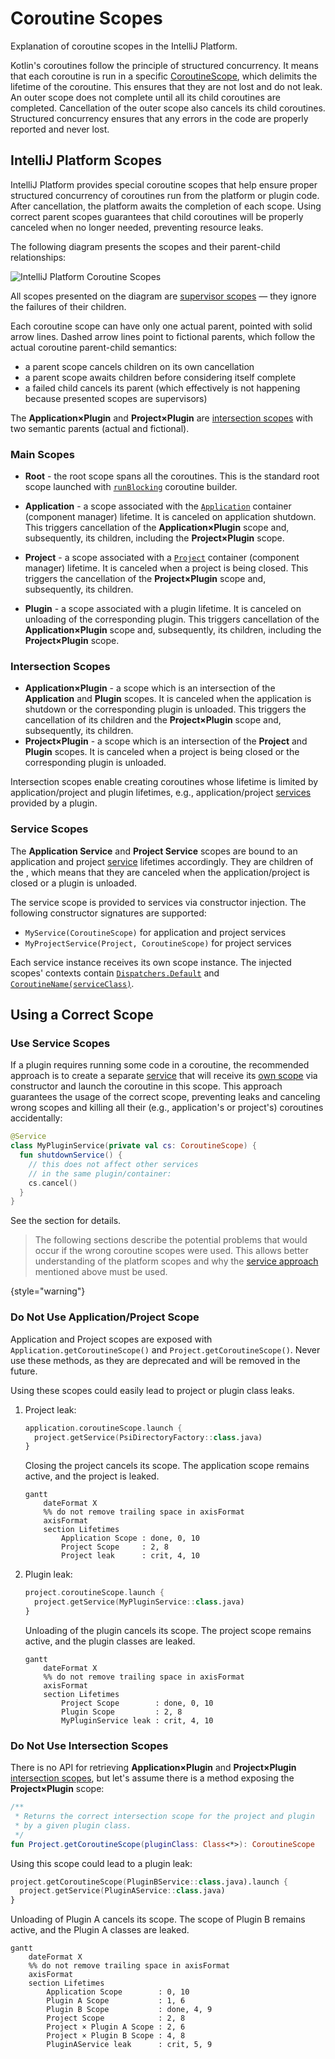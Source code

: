 <!-- Copyright 2000-2024 JetBrains s.r.o. and contributors. Use of this source code is governed by the Apache 2.0 license. -->

# Coroutine Scopes

<link-summary>Explanation of coroutine scopes in the IntelliJ Platform.</link-summary>

<include from="coroutines_snippets.md" element-id="learnCoroutines"/>

Kotlin's coroutines follow the principle of structured concurrency.
It means that each coroutine is run in a specific [CoroutineScope](https://kotlinlang.org/api/kotlinx.coroutines/kotlinx-coroutines-core/kotlinx.coroutines/-coroutine-scope/), which delimits the lifetime of the coroutine.
This ensures that they are not lost and do not leak.
An outer scope does not complete until all its child coroutines are completed.
Cancellation of the outer scope also cancels its child coroutines.
Structured concurrency ensures that any errors in the code are properly reported and never lost.

## IntelliJ Platform Scopes

IntelliJ Platform provides special coroutine scopes that help ensure proper structured concurrency of coroutines run from the platform or plugin code.
After cancellation, the platform awaits the completion of each scope.
Using correct parent scopes guarantees that child coroutines will be properly canceled when no longer needed, preventing resource leaks.

The following diagram presents the scopes and their parent-child relationships:

![IntelliJ Platform Coroutine Scopes](intellij_platform_coroutine_scopes.svg)

All scopes presented on the diagram are [supervisor scopes](https://kotlinlang.org/api/kotlinx.coroutines/kotlinx-coroutines-core/kotlinx.coroutines/supervisor-scope.html) — they ignore the failures of their children.

Each coroutine scope can have only one actual parent, pointed with solid arrow lines.
Dashed arrow lines point to fictional parents, which follow the actual coroutine parent-child semantics:
- a parent scope cancels children on its own cancellation
- a parent scope awaits children before considering itself complete
- a failed child cancels its parent (which effectively is not happening because presented scopes are supervisors)

The **Application×Plugin** and **Project×Plugin** are [intersection scopes](#intersection-scopes) with two semantic parents (actual and fictional).

### Main Scopes

- **Root** - the root scope spans all the coroutines.
  This is the standard root scope launched with [`runBlocking`](https://kotlinlang.org/api/kotlinx.coroutines/kotlinx-coroutines-core/kotlinx.coroutines/run-blocking.html) coroutine builder.

- **Application** - a scope associated with the [`Application`](%gh-ic%/platform/core-api/src/com/intellij/openapi/application/Application.java) container (component manager) lifetime.
  It is canceled on application shutdown.
  This triggers cancellation of the **Application×Plugin** scope and, subsequently, its children, including the **Project×Plugin** scope.

- **Project** - a scope associated with a [`Project`](%gh-ic%/platform/core-api/src/com/intellij/openapi/project/Project.java) container (component manager) lifetime.
  It is canceled when a project is being closed.
  This triggers the cancellation of the **Project×Plugin** scope and, subsequently, its children.

- **Plugin** - a scope associated with a plugin lifetime.
  It is canceled on unloading of the corresponding plugin.
  This triggers cancellation of the **Application×Plugin** scope and, subsequently, its children, including the **Project×Plugin** scope.

### Intersection Scopes

- **Application×Plugin** - a scope which is an intersection of the **Application** and **Plugin** scopes.
  It is canceled when the application is shutdown or the corresponding plugin is unloaded.
  This triggers the cancellation of its children and the **Project×Plugin** scope and, subsequently, its children.
- **Project×Plugin** - a scope which is an intersection of the **Project** and **Plugin** scopes.
  It is canceled when a project is being closed or the corresponding plugin is unloaded.

Intersection scopes enable creating coroutines whose lifetime is limited by application/project and plugin lifetimes, e.g.,
application/project [services](plugin_services.md) provided by a plugin.

### Service Scopes

The **Application Service** and **Project Service** scopes are bound to an application and project [service](plugin_services.md) lifetimes accordingly.
They are children of the [](#intersection-scopes), which means that they are canceled when the application/project is closed or a plugin is unloaded.

The service scope is provided to services via constructor injection.
The following constructor signatures are supported:

- `MyService(CoroutineScope)` for application and project services
- `MyProjectService(Project, CoroutineScope)` for project services

Each service instance receives its own scope instance.
The injected scopes' contexts contain [`Dispatchers.Default`](https://kotlinlang.org/api/kotlinx.coroutines/kotlinx-coroutines-core/kotlinx.coroutines/-dispatchers/-default.html) and [`CoroutineName(serviceClass)`](https://kotlinlang.org/api/kotlinx.coroutines/kotlinx-coroutines-core/kotlinx.coroutines/-coroutine-name/).

## Using a Correct Scope

### Use Service Scopes

If a plugin requires running some code in a coroutine, the recommended approach is to create a separate [service](plugin_services.md) that will receive its [own scope](#service-scopes) via constructor and launch the coroutine in this scope.
This approach guarantees the usage of the correct scope, preventing leaks and canceling wrong scopes and killing all their (e.g., application's or project's) coroutines accidentally:

```kotlin
@Service
class MyPluginService(private val cs: CoroutineScope) {
  fun shutdownService() {
    // this does not affect other services
    // in the same plugin/container:
    cs.cancel()
  }
}
```

See the [](launching_coroutines.md) section for details.

> The following sections describe the potential problems that would occur if the wrong coroutine scopes were used.
> This allows better understanding of the platform scopes and why the [service approach](#use-service-scopes) mentioned above must be used.
>
{style="warning"}

### Do Not Use Application/Project Scope

Application and Project scopes are exposed with `Application.getCoroutineScope()` and `Project.getCoroutineScope()`.
Never use these methods, as they are deprecated and will be removed in the future.

Using these scopes could easily lead to project or plugin class leaks.

1. Project leak:
    ```kotlin
    application.coroutineScope.launch {
      project.getService(PsiDirectoryFactory::class.java)
    }
    ```
    Closing the project cancels its scope.
    The application scope remains active, and the project is leaked.

    ```mermaid
    gantt
        dateFormat X
        %% do not remove trailing space in axisFormat
        axisFormat ‎
        section Lifetimes
            Application Scope : done, 0, 10
            Project Scope     : 2, 8
            Project leak      : crit, 4, 10
    ```

2. Plugin leak:
    ```kotlin
    project.coroutineScope.launch {
      project.getService(MyPluginService::class.java)
    }
    ```
    Unloading of the plugin cancels its scope.
    The project scope remains active, and the plugin classes are leaked.

    ```mermaid
    gantt
        dateFormat X
        %% do not remove trailing space in axisFormat
        axisFormat ‎
        section Lifetimes
            Project Scope        : done, 0, 10
            Plugin Scope         : 2, 8
            MyPluginService leak : crit, 4, 10
    ```

### Do Not Use Intersection Scopes

There is no API for retrieving **Application×Plugin** and **Project×Plugin** [intersection scopes](#intersection-scopes),
but let's assume there is a method exposing the **Project×Plugin** scope:

```kotlin
/**
 * Returns the correct intersection scope for the project and plugin
 * by a given plugin class.
 */
fun Project.getCoroutineScope(pluginClass: Class<*>): CoroutineScope
```

Using this scope could lead to a plugin leak:

```kotlin
project.getCoroutineScope(PluginBService::class.java).launch {
  project.getService(PluginAService::class.java)
}
```

Unloading of Plugin A cancels its scope.
The scope of Plugin B remains active, and the Plugin A classes are leaked.

```mermaid
gantt
    dateFormat X
    %% do not remove trailing space in axisFormat
    axisFormat ‎
    section Lifetimes
        Application Scope        : 0, 10
        Plugin A Scope           : 1, 6
        Plugin B Scope           : done, 4, 9
        Project Scope            : 2, 8
        Project × Plugin A Scope : 2, 6
        Project × Plugin B Scope : 4, 8
        PluginAService leak      : crit, 5, 9
```

<include from="snippets.md" element-id="missingContent"/>
